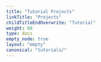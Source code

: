 ```yaml
---
title: "Tutorial Projects"
linkTitle: "Projects"
childTitleEndOverwrite: "Tutorial"
weight: 60
type: docs
empty_node: true
layout: "empty"
canonical: "tutorials/"
---
```

